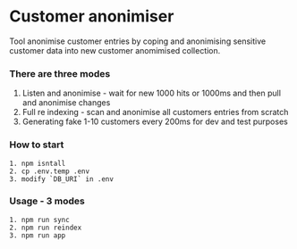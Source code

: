 # Customer anonimiser

Tool anonimise customer entries by coping and anonimising sensitive customer data into new customer anomimised collection.

### There are three modes

1. Listen and anonimise - wait for new 1000 hits or 1000ms and then pull and anonimise changes
2. Full re indexing - scan and anonimise all customers entries from scratch
3. Generating fake 1-10 customers every 200ms for dev and test purposes

### How to start

```
1. npm isntall
2. cp .env.temp .env
3. modify `DB_URI` in .env
```

### Usage - 3 modes

```
1. npm run sync
2. npm run reindex
3. npm run app
```
